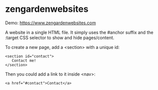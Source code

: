 # zengardenwebsites

Demo: https://www.zengardenwebsites.com

A website in a single HTML file. It simply uses the #anchor suffix and the :target CSS selector to show and hide pages/content.

To create a new page, add a &lt;section&gt; with a unique id:
```
<section id="contact">
   Contact me!
</section>
```
Then you could add a link to it inside &lt;nav&gt;:

```
<a href="#contact">Contact</a>
```
